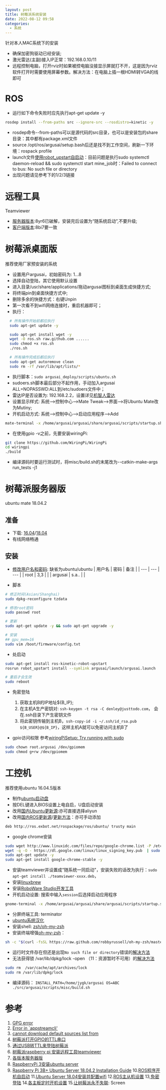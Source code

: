 ```yaml
---
layout: post
title: 树莓派系统安装
date: 2022-08-12 09:58
categories:
  - 系统
---
```


针对本人MAC系统下的安装
<!-- More -->

* 确保加密狗驱动已经安装;
* 激光雷达(主副)接入IP正常：192.168.0.10/11
* 远程控制电脑，打开rviz时如果被控电脑没接显示屏就打不开，这是因为rviz软件打开时需要使用屏幕参数。解决方法：在电脑上插一根HDMI转VGA的线即可

# ROS
* 运行如下命令失败时应先执行apt-get update -y
```bash
rosdep install --from-paths src --ignore-src --rosdistro=kinetic -y
```
* rosdep命令--from-paths可以是源代码的src目录，也可以是安装包的share目录：其中都有package.xml文件
* source /opt/ros/argusai/setup.bash后还是找不到工作空间，刷新一下环境：rospack profile
* launch文件[使用robot_upstart自启动](http://www.bubuko.com/infodetail-2614884.html)：目前问题是执行sudo systemctl daemon-reload && sudo systemctl start mine_job时：Failed to connect to bus: No such file or directory
* 出现问题请见参考下的1/2/3链接

# 远程工具
Teamviewer
* [服务器版本](https://pan.baidu.com/s/1O9RxtLc0fhmPhzhjM0xEwA):8yr6已破解，安装完后设置为“随系统启动”,不要升级;
* [客户端版本](https://pan.baidu.com/s/1A0DxukgZot5BZdtRLyikww):8bi7要一致

# 树莓派桌面版
推荐使用厂家预安装的系统
* 设置用户argusai，初始密码为: 1...8
* 选择自动登陆，其它使用默认设置
* 进入目录/usr/share/applications/拖动argusai图标到桌面生成快捷方式;
* 将终端pin到桌面快捷方式中;
* 删除多余的快捷方式：右键Unpin
* 第一次看不到wifi网络连接时，重启机器即可；
* 执行：
```bash
  # 所有操作开始前都应执行
  sudo apt-get update -y

  sudo apt-get install wget -y
  wget -O ros.sh raw.github.com ......
  sudo chmod +x ros.sh
  ./ros.sh

  # 所有操作完成后都应执行
  sudo apt-get autoremove clean
  sudo rm -rf /var/lib/apt/lists/*
```
* 执行脚本：`sudo argusai_deploy/scripts/ubuntu.sh`
* sudoers.sh脚本最后部分不起作用，手动加入argusai ALL=NOPASSWD:ALL到/etc/sudoers文件中；
* 雷达IP是否设置为: 192.168.2.2，设置详见[机智人雷达](https://app.yinxiang.com/notelink/Login.action?targetUrl=%2Fshard%2Fs26%2Fnl%2F5132076%2Ff08cc29a-96fe-4dae-a69c-cf384bd7a5cb%2F)
* 设置显示样式: 系统-->控制中心-->Mate Tweak-->界面-->将Ubuntu Mate改为Mutiny;
* 开机启动方式: 系统-->控制中心-->启动应用程序-->Add
```bash
mate-terminal -x /home/argusai/argusai/share/argusai/scripts/startup.sh
```
* 在使用gpio -v之前，先要安装wiringPi:
```bash
git clone https://github.com/WiringPi/WiringPi
cd wiringpi
./build
```
* 编译源码时要运行测试时，将misc/build.sh的末尾改为--catkin-make-args run_tests -j1

# 树莓派服务器版
ubuntu mate 18.04.2
## 准备
* 下载: [16.04](https://www.finnie.org/software/raspberrypi/ubuntu-rpi3/ubuntu-16.04-preinstalled-server-armhf+raspi3.img.xz)/[18.04](http://cdimage.ubuntu.com/ubuntu/releases/bionic/release/ubuntu-18.04.2-preinstalled-server-armhf+raspi3.img.xz)
* 有线网络畅通
## 安装
* [修改用户名和密码](https://blog.csdn.net/qq_40606798/article/details/82626528): 缺省为ubuntu/ubuntu
| 用户名 | 密码 | 备注 |
| --- | --- | --- |
| root | 3,3 | |
| argusai | s.a.. | |

* 脚本
```bash
# 修正时间(Asian/Shanghai)
sudo dpkg-reconfigure tzdata

# 修改root密码
sudo passwd root

# 更新
sudo apt-get update -y && sudo apt-get upgrade -y

# 安装
## gpu_mem=16
sudo vim /boot/firmware/config.txt
```

* 处启动
```bash
sudo apt-get install ros-kinetic-robot-upstart
rosrun robot_upstart install --symlink argusai/launch/argusai.launch

# 重启才会生效
sudo reboot
```

* 免密登陆
  1. 获取主机B的IP地址${B_IP};
  2. 在主机A生产密钥对: `ssh-keygen -t rsa -C denley@justtodo.com`， 会在.ssh目录下产生密钥文件
  3. 将此密钥传输到主机B，`ssh-copy-id -i ~/.ssh/id_rsa.pub ${B_USER}@${B_IP}`，这样主机A就可以免密访问主机B了

* gpio访问权限 参考[wiringPiSetup: Try running with sudo](https://raspberrypi.stackexchange.com/questions/40105/access-gpio-pins-without-root-no-access-to-dev-mem-try-running-as-root)
```bash
sudo chown root.argusai /dev/gpiomem
sudo chmod g+rw /dev/gpiomem
```

# 工控机
推荐使用ubuntu 16.04.5版本
* 制作[ubuntu启动盘](https://www.jianshu.com/p/187c4ab01add)
* 按DEL键进入BIOS设置上电自启，U盘启动安装
* 改用[国内Ubuntu更新源](https://www.jianshu.com/p/7690bfbcee72):亦可直接选择aliyun
* 改用[国内ROS更新源](http://wiki.ros.org/ROS/Installation/UbuntuMirrors)/[更新方法](https://www.cnblogs.com/letisl/p/11815191.html)：亦可手动添加
```bash
deb http://ros.exbot.net/rospackage/ros/ubuntu/ trusty main
```
* google chrome安装
```bash
sudo wget http://www.linuxidc.com/files/repo/google-chrome.list -P /etc/apt/sources.list.d/
wget -q -O - https://dl.google.com/linux/linux_signing_key.pub  | sudo apt-key add -
sudo apt-get update -y
sudo apt-get install google-chrome-stable -y
```

* 安装teamviewer并设置成“随系统一同启动"，安装失败的话改为执行：`sudo apt-get install ./teamviewer-xxxx.deb`，
* 安装[linuxbrew](https://docs.brew.sh/Homebrew-on-Linux)
* 安装[RoboWare Studio开发工具](http://ww1.roboware.me/#/Download)
* 开机启动设置: 搜索中输入`session`后选择启动应用程序
```bash
gnome-terminal -x /home/argusai/argusai/share/argusai/scripts/startup.sh
```
* 分屏终端工具: terminator
* [ubuntu系统汉化](https://blog.csdn.net/qq_19339041/article/details/80058575)
* 安装shell: [zsh/oh-my-zsh](https://www.cnblogs.com/EasonJim/p/7863099.html)
* 安装终端增强[oh-my-zsh](https://ohmyz.sh/)：
```bash
sh -c "$(curl -fsSL https://raw.github.com/robbyrussell/oh-my-zsh/master/tools/install.sh)"
```

* 运行时文件存在但还是出现`No such file or directory`错误的[解决方法](https://www.cnblogs.com/rohens-hbg/p/4763378.html)
* 无法获得锁 /var/lib/dpkg/lock -open （11：资源暂时不可用）的[解决方法](https://blog.51cto.com/dreamylights/1287073)
```bash
sudo rm  /var/cache/apt/archives/lock
sudo rm /var/lib/dpkg/lock
```
* 编译源码： `INSTALL_PATH=/home/jygk/argusai OS=ABC ./src/argusai/scripts/misc/build.sh`

# 参考
1. [GPG error](https://blog.csdn.net/zhuiqiuzhuoyue583/article/details/90597499)
2. [Error in `appstreamcli'](https://blog.csdn.net/AAA123524457/article/details/96484576)
3. [cannot download default sources list from](https://blog.csdn.net/u013468614/article/details/102917569)
4. [树莓派打开GPIO的TTL串口](https://blog.csdn.net/u013451404/article/details/80385496)
5. [通过USB转TTL来登陆树莓派](https://jingyan.baidu.com/article/14bd256e7afb78bb6c261246.html)
6. [树莓派raspberry pi 安装远程工具teamviewer](https://blog.csdn.net/shaopengf/article/details/75072907)
7. [各版本服务器版](https://wiki.ubuntu.com/ARM/RaspberryPi)
8. [RaspberryPi 3安装ubuntu server](https://blog.csdn.net/kevin3683/article/details/52202425)
9. [Raspberry Pi 3B+ Ubuntu Server 18.04.2 Installation Guide](https://jamesachambers.com/raspberry-pi-ubuntu-server-18-04-2-installation-guide/)
10.[ROS程序开机自启动](http://blog.sina.com.cn/s/blog_602f87700102wqy9.html)
11.[Ubuntu Server 18.04安装并配置wifi](https://www.cnblogs.com/free-ys/p/10162388.html)
12.[ROS主从机设置](https://www.jianshu.com/p/5ff453cb994e)
13,[免密登陆](https://www.cnblogs.com/konrad/p/6901273.html)
14.[各主板定时开机设置](https://wenku.baidu.com/view/66c6604bc850ad02de80416d.html)
15.[让树莓派永不失联](https://blog.csdn.net/kxwinxp/article/details/78370980): Screen
